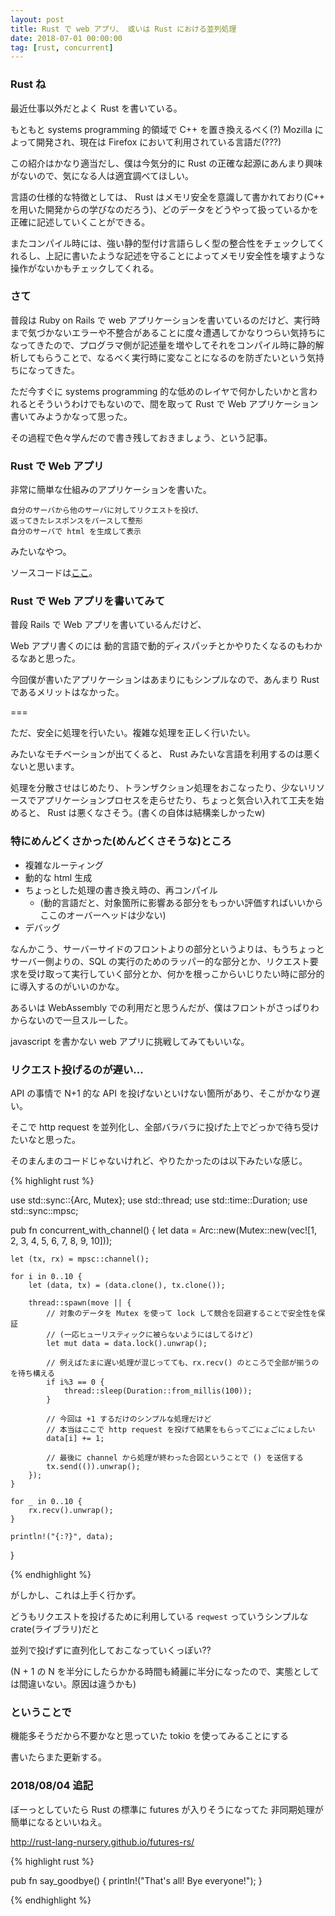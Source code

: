 ```yaml
---
layout: post
title: Rust で web アプリ、 或いは Rust における並列処理
date: 2018-07-01 00:00:00
tag: [rust, concurrent]
---
```


### Rust ね

最近仕事以外だとよく Rust を書いている。

もともと systems programming 的領域で C++ を置き換えるべく(?) Mozilla によって開発され、現在は Firefox において利用されている言語だ(???)

この紹介はかなり適当だし、僕は今気分的に Rust の正確な起源にあんまり興味がないので、気になる人は適宜調べてほしい。

言語の仕様的な特徴としては、 Rust はメモリ安全を意識して書かれており(C++ を用いた開発からの学びなのだろう)、どのデータをどうやって扱っているかを正確に記述していくことができる。

またコンパイル時には、強い静的型付け言語らしく型の整合性をチェックしてくれるし、上記に書いたような記述を守ることによってメモリ安全性を壊すような操作がないかもチェックしてくれる。

### さて

普段は Ruby on Rails で web アプリケーションを書いているのだけど、実行時まで気づかないエラーや不整合があることに度々遭遇してかなりつらい気持ちになってきたので、プログラマ側が記述量を増やしてそれをコンパイル時に静的解析してもらうことで、なるべく実行時に変なことになるのを防ぎたいという気持ちになってきた。

ただ今すぐに systems programming 的な低めのレイヤで何かしたいかと言われるとそういうわけでもないので、間を取って Rust で Web アプリケーション書いてみようかなって思った。

その過程で色々学んだので書き残しておきましょう、という記事。

### Rust で Web アプリ

非常に簡単な仕組みのアプリケーションを書いた。

```
自分のサーバから他のサーバに対してリクエストを投げ、
返ってきたレスポンスをパースして整形
自分のサーバで html を生成して表示
```

みたいなやつ。

ソースコードは[ここ](https://github.com/furuhama/trash_can)。

### Rust で Web アプリを書いてみて

普段 Rails で Web アプリを書いているんだけど、

Web アプリ書くのには 動的言語で動的ディスパッチとかやりたくなるのもわかるなあと思った。

今回僕が書いたアプリケーションはあまりにもシンプルなので、あんまり Rust であるメリットはなかった。

===

ただ、安全に処理を行いたい。複雑な処理を正しく行いたい。

みたいなモチベーションが出てくると、 Rust みたいな言語を利用するのは悪くないと思います。

処理を分散させはじめたり、トランザクション処理をおこなったり、少ないリソースでアプリケーションプロセスを走らせたり、ちょっと気合い入れて工夫を始めると、 Rust は悪くなさそう。(書くの自体は結構楽しかったw)

### 特にめんどくさかった(めんどくさそうな)ところ

- 複雑なルーティング
- 動的な html 生成
- ちょっとした処理の書き換え時の、再コンパイル
    - (動的言語だと、対象箇所に影響ある部分をもっかい評価すればいいからここのオーバーヘッドは少ない)
- デバッグ

なんかこう、サーバーサイドのフロントよりの部分というよりは、もうちょっとサーバー側よりの、SQL の実行のためのラッパー的な部分とか、リクエスト要求を受け取って実行していく部分とか、何かを根っこからいじりたい時に部分的に導入するのがいいのかな。

あるいは WebAssembly での利用だと思うんだが、僕はフロントがさっぱりわからないので一旦スルーした。

javascript を書かない web アプリに挑戦してみてもいいな。

### リクエスト投げるのが遅い...

API の事情で N+1 的な API を投げないといけない箇所があり、そこがかなり遅い。

そこで http request を並列化し、全部バラバラに投げた上でどっかで待ち受けたいなと思った。

そのまんまのコードじゃないけれど、やりたかったのは以下みたいな感じ。

{% highlight rust %}

use std::sync::{Arc, Mutex};
use std::thread;
use std::time::Duration;
use std::sync::mpsc;

pub fn concurrent_with_channel() {
    let data = Arc::new(Mutex::new(vec![1, 2, 3, 4, 5, 6, 7, 8, 9, 10]));

    let (tx, rx) = mpsc::channel();

    for i in 0..10 {
        let (data, tx) = (data.clone(), tx.clone());

        thread::spawn(move || {
            // 対象のデータを Mutex を使って lock して競合を回避することで安全性を保証
            // (一応ヒューリスティックに被らないようにはしてるけど)
            let mut data = data.lock().unwrap();

            // 例えばたまに遅い処理が混じってても、rx.recv() のところで全部が揃うのを待ち構える
            if i%3 == 0 {
                thread::sleep(Duration::from_millis(100));
            }

            // 今回は +1 するだけのシンプルな処理だけど
            // 本当はここで http request を投げて結果をもらってごにょごにょしたい
            data[i] += 1;

            // 最後に channel から処理が終わった合図ということで () を送信する
            tx.send(()).unwrap();
        });
    }

    for _ in 0..10 {
        rx.recv().unwrap();
    }

    println!("{:?}", data);
}

{% endhighlight %}

がしかし、これは上手く行かず。

どうもリクエストを投げるために利用している `reqwest` っていうシンプルな crate(ライブラリ)だと

並列で投げずに直列化しておこなっていくっぽい??

(N + 1 の N を半分にしたらかかる時間も綺麗に半分になったので、実態としては間違いない。原因は違うかも)

### ということで

機能多そうだから不要かなと思っていた tokio を使ってみることにする

書いたらまた更新する。

### 2018/08/04 追記

ぼーっとしていたら Rust の標準に futures が入りそうになってた
非同期処理が簡単になるといいねえ。

http://rust-lang-nursery.github.io/futures-rs/

{% highlight rust %}

pub fn say_goodbye() {
    println!("That's all! Bye everyone!");
}

{% endhighlight %}
